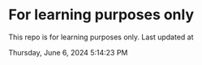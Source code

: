 # For learning purposes only
This repo is for learning purposes only.
Last updated at

Thursday, June 6, 2024 5:14:23 PM

